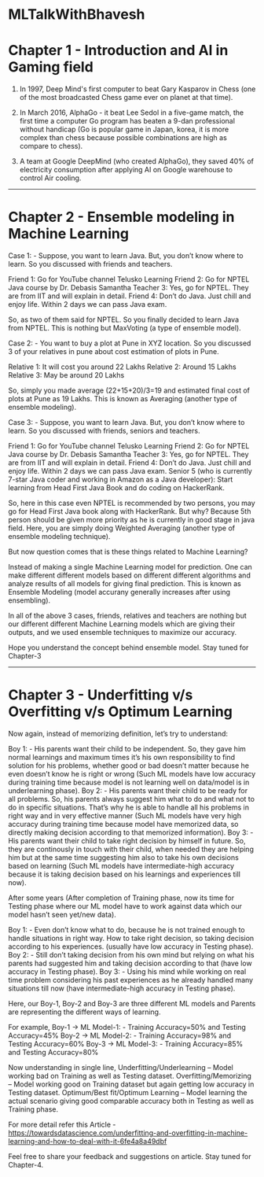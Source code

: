 # MLTalkWithBhavesh

# Chapter 1 - Introduction and AI in Gaming field

1. In 1997, Deep Mind's first computer to beat Gary Kasparov in Chess (one of the most broadcasted Chess game ever on planet at that time).

2. In March 2016, AlphaGo - it beat Lee Sedol in a five-game match, the first time a computer Go program has beaten a 9-dan professional without handicap (Go is popular game in Japan, korea, it is more complex than chess because possible combinations are high as compare to chess).

3. A team at Google DeepMind (who created AlphaGo), they saved 40% of electricity consumption after applying AI on Google warehouse to control Air cooling.

--------------------------------------------------------------------------------------------------------------------------------------------------------------------------------
# Chapter 2 - Ensemble modeling in Machine Learning

Case 1: - Suppose, you want to learn Java. But, you don’t know where to learn. So you discussed with friends and teachers. 

Friend 1: Go for YouTube channel Telusko Learning
Friend 2: Go for NPTEL Java course by Dr. Debasis Samantha
Teacher 3: Yes, go for NPTEL. They are from IIT and will explain in detail.
Friend 4: Don’t do Java. Just chill and enjoy life. Within 2 days we can pass Java exam.

So, as two of them said for NPTEL. So you finally decided to learn Java from NPTEL.
This is nothing but MaxVoting (a type of ensemble model).

Case 2: - You want to buy a plot at Pune in XYZ location. So you discussed 3 of your relatives in pune about cost estimation of plots in Pune.

Relative 1: It will cost you around 22 Lakhs
Relative 2: Around 15 Lakhs
Relative 3: May be around 20 Lakhs

So, simply you made average (22+15+20)/3=19 and estimated final cost of plots at Pune as 19 Lakhs.
This is known as Averaging (another type of ensemble modeling).

Case 3: - Suppose, you want to learn Java. But, you don’t know where to learn. So you discussed with friends, seniors and teachers. 

Friend 1: Go for YouTube channel Telusko Learning
Friend 2: Go for NPTEL Java course by Dr. Debasis Samantha
Teacher 3: Yes, go for NPTEL. They are from IIT and will explain in detail.
Friend 4: Don’t do Java. Just chill and enjoy life. Within 2 days we can pass Java exam.
Senior 5 (who is currently 7-star Java coder and working in Amazon as a Java developer): Start learning from Head First Java Book and do coding on HackerRank.

So, here in this case even NPTEL is recommended by two persons, you may go for Head First Java book along with HackerRank. But why? Because 5th person should be given more priority as he is currently in good stage in java field.
Here, you are simply doing Weighted Averaging (another type of ensemble modeling technique).

But now question comes that is these things related to Machine Learning?

Instead of making a single Machine Learning model for prediction. One can make different different models based on different different algorithms and analyze results of all models for giving final prediction. This is known as Ensemble Modeling (model accurany generally increases after using ensembling). 

In all of the above 3 cases, friends, relatives and teachers are nothing but our different different Machine Learning models which are giving their outputs, and we used ensemble techniques to maximize our accuracy.

Hope you understand the concept behind ensemble model. Stay tuned for Chapter-3

------------------------------------------------------------------------------------------------------------------------------------------------------------------------------ 	
# Chapter 3 - Underfitting v/s Overfitting v/s Optimum Learning
Now again, instead of memorizing definition, let’s try to understand:

Boy 1: - His parents want their child to be independent. So, they gave him normal learnings and maximum times it’s his own responsibility to find solution for his problems, whether good or bad doesn’t matter because he even doesn’t know he is right or wrong (Such ML models have low accuracy during training time because model is not learning well on data/model is in underlearning phase).
Boy 2: - His parents want their child to be ready for all problems. So, his parents always suggest him what to do and what not to do in specific situations. That’s why he is able to handle all his problems in right way and in very effective manner (Such ML models have very high accuracy during training time because model have memorized data, so directly making decision according to that memorized information).
Boy 3: - His parents want their child to take right decision by himself in future. So, they are continously in touch with their child, when needed they are helping him but at the same time suggesting him also to take his own decisions based on learning (Such ML models have intermediate-high accuracy because it is taking decision based on his learnings and experiences till now).

After some years (After completion of Training phase, now its time for Testing phase where our ML model have to work against data which our model hasn’t seen yet/new data).

Boy 1: - Even don’t know what to do, because he is not trained enough to handle situations in right way. How to take right decision, so taking decision according to his experiences. (usually have low accuracy in Testing phase).
Boy 2: - Still don’t taking decision from his own mind but relying on what his parents had suggested him and taking decision according to that (have low accuracy in Testing phase).
Boy 3: - Using his mind while working on real time problem considering his past experiences as he already handled many situations till now (have intermediate-high accuracy in Testing phase).

Here, our Boy-1, Boy-2 and Boy-3 are three different ML models and Parents are representing the different ways of learning.

For example,
Boy-1 -> ML Model-1: - Training Accuracy=50% and Testing Accuracy=45%
Boy-2 -> ML Model-2: - Training Accuracy=98% and Testing Accuracy=60%
Boy-3 -> ML Model-3: - Training Accuracy=85% and Testing Accuracy=80%

Now understanding in single line,
Underfitting/Underlearning – Model working bad on Training as well as Testing dataset.
Overfitting/Memorizing – Model working good on Training dataset but again getting low accuracy in Testing dataset.
Optimum/Best fit/Optimum Learning – Model learning the actual scenario giving good comparable accuracy both in Testing as well as Training phase. 

For more detail refer this Article - https://towardsdatascience.com/underfitting-and-overfitting-in-machine-learning-and-how-to-deal-with-it-6fe4a8a49dbf

Feel free to share your feedback and suggestions on article.
Stay tuned for Chapter-4.
